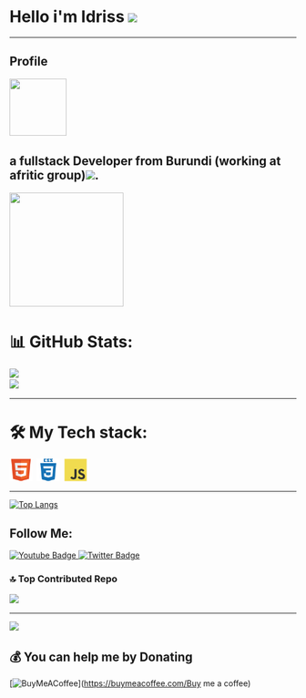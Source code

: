 <h1>
  Hello i'm Idriss
  <img src="https://media.giphy.com/media/hvRJCLFzcasrR4ia7z/giphy.gif" width="30px"/>
</h1>

---
##  Profile

<div>
  <img src="https://media.giphy.com/media/QssGEmpkyEOhBCb7e1/giphy.gif" width="100px" height="100px"/>
</div>

## a fullstack Developer from Burundi (working at afritic group)<img src="https://media.giphy.com/media/WUlplcMpOCEmTGBtBW/giphy.gif" width="30">.

<div>
  <img src="https://media.giphy.com/media/juua9i2c2fA0AIp2iq/giphy.gif" width="200px" height="200px"/>
</div>

# 📊 GitHub Stats:
![](https://github-readme-stats.vercel.app/api?username=IdrissaMurenga&theme=dark&hide_border=false&include_all_commits=false&count_private=false)<br/>
![](https://nirzak-streak-stats.vercel.app/?user=IdrissaMurenga&theme=dark&hide_border=false)<br/>


---

# :hammer_and_wrench: My Tech stack:
<div>
  <img src="https://github.com/devicons/devicon/blob/master/icons/html5/html5-original.svg" title="HTML5" alt="HTML" width="40" height="40"/>&nbsp;
  <img src="https://github.com/devicons/devicon/blob/master/icons/css3/css3-plain-wordmark.svg"  title="CSS3" alt="CSS" width="40" height="40"/>&nbsp;
  <img src="https://github.com/devicons/devicon/blob/master/icons/javascript/javascript-original.svg" title="JavaScript" alt="JavaScript" width="40" height="40"/>&nbsp;
</div>

---

[![Top Langs](https://github-readme-stats.vercel.app/api/top-langs/?username=IdrissaMurenga&layout=compact&theme=vision-friendly-dark)](https://github.com/anuraghazra/github-readme-stats)

## Follow Me:
<div id="badges">
  <a href="https://www.youtube.com/@idriss_ayo/videos">
    <img src="https://img.shields.io/badge/YouTube-red?style=for-the-badge&logo=youtube&logoColor=white" alt="Youtube Badge"/>
  </a>
  <a href="https://twitter.com/Tbwaychuma">
    <img src="https://img.shields.io/badge/Twitter-blue?style=for-the-badge&logo=twitter&logoColor=white" alt="Twitter Badge"/>
  </a>
</div>



### 🔝 Top Contributed Repo
![](https://github-contributor-stats.vercel.app/api?username=IdrissaMurenga&limit=5&theme=dark&combine_all_yearly_contributions=true)

---
[![](https://visitcount.itsvg.in/api?id=IdrissaMurenga&icon=0&color=0)](https://visitcount.itsvg.in)

  ## 💰 You can help me by Donating
  [![BuyMeACoffee](https://img.shields.io/badge/Buy%20Me%20a%20Coffee-ffdd00?style=for-the-badge&logo=buy-me-a-coffee&logoColor=black)](https://buymeacoffee.com/Buy me a coffee) 

  
<!-- Proudly created with GPRM ( https://gprm.itsvg.in ) -->

